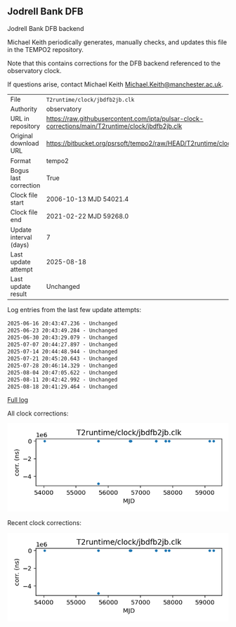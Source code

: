 
## Jodrell Bank DFB

Jodrell Bank DFB backend

Michael Keith periodically generates, manually checks, and updates
this file in the TEMPO2 repository.

Note that this contains corrections for the DFB backend referenced
to the observatory clock.

If questions arise, contact Michael Keith
<Michael.Keith@manchester.ac.uk>.

|     |     |
|:--- |:--- |
| File | `T2runtime/clock/jbdfb2jb.clk` |
| Authority | observatory |
| URL in repository | <https://raw.githubusercontent.com/ipta/pulsar-clock-corrections/main/T2runtime/clock/jbdfb2jb.clk> |
| Original download URL | <https://bitbucket.org/psrsoft/tempo2/raw/HEAD/T2runtime/clock/jbdfb2jb.clk> |
| Format | tempo2 |
| Bogus last correction | True |
| Clock file start | 2006-10-13 MJD 54021.4 |
| Clock file end | 2021-02-22 MJD 59268.0 |
| Update interval (days) | 7 |
| Last update attempt | 2025-08-18 |
| Last update result | Unchanged |

Log entries from the last few update attempts:
```
2025-06-16 20:43:47.236 - Unchanged
2025-06-23 20:43:49.284 - Unchanged
2025-06-30 20:43:29.079 - Unchanged
2025-07-07 20:44:27.897 - Unchanged
2025-07-14 20:44:48.944 - Unchanged
2025-07-21 20:45:20.643 - Unchanged
2025-07-28 20:46:14.329 - Unchanged
2025-08-04 20:47:05.622 - Unchanged
2025-08-11 20:42:42.992 - Unchanged
2025-08-18 20:41:29.464 - Unchanged
```
[Full log](https://raw.githubusercontent.com/ipta/pulsar-clock-corrections/main/log/T2runtime/clock/jbdfb2jb.clk.log)


All clock corrections:

![plot of all clock corrections](jbdfb2jb.clk.png "All corrections")

Recent clock corrections:

![plot of recent clock corrections](jbdfb2jb.clk.short.png "Recent corrections")

